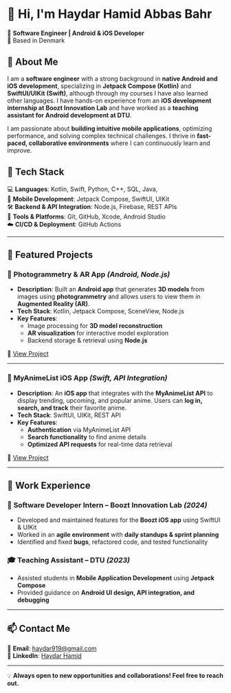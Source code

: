 # 👋 Hi, I'm Haydar Hamid Abbas Bahr  

🚀 **Software Engineer | Android & iOS Developer**  
📍 Based in Denmark  

## 🔹 About Me  
I am a **software engineer** with a strong background in **native Android and iOS development**, specializing in **Jetpack Compose (Kotlin)** and **SwiftUI/UIKit (Swift)**, although through my courses I have also learned other languages. I have hands-on experience from an **iOS development internship at Boozt Innovation Lab** and have worked as a **teaching assistant for Android development at DTU**.  

I am passionate about **building intuitive mobile applications**, optimizing performance, and solving complex technical challenges. I thrive in **fast-paced, collaborative environments** where I can continuously learn and improve.  

## 🔹 Tech Stack  
💻 **Languages**: Kotlin, Swift, Python, C++, SQL, Java,  
📱 **Mobile Development**: Jetpack Compose, SwiftUI, UIKit  
🛠 **Backend & API Integration**: Node.js, Firebase, REST APIs  
🔧 **Tools & Platforms**: Git, GitHub, Xcode, Android Studio  
☁️ **CI/CD & Deployment**: GitHub Actions  

---

## 📂 Featured Projects  

### 📸 **Photogrammetry & AR App** *(Android, Node.js)*  
- **Description**: Built an **Android app** that generates **3D models** from images using **photogrammetry** and allows users to view them in **Augmented Reality (AR)**.  
- **Tech Stack**: Kotlin, Jetpack Compose, SceneView, Node.js  
- **Key Features**:  
  - Image processing for **3D model reconstruction**  
  - **AR visualization** for interactive model exploration  
  - Backend storage & retrieval using **Node.js**  

🔗 [View Project](https://github.com/Radyah2001/mARket)

---

### 🎥 **MyAnimeList iOS App** *(Swift, API Integration)*  
- **Description**: An **iOS app** that integrates with the **MyAnimeList API** to display trending, upcoming, and popular anime. Users can **log in, search, and track** their favorite anime.  
- **Tech Stack**: SwiftUI, UIKit, REST API  
- **Key Features**:  
  - **Authentication** via MyAnimeList API  
  - **Search functionality** to find anime details  
  - **Optimized API requests** for real-time data retrieval  

🔗 [View Project](https://github.com/Radyah2001/MyAnimeList-for-iOS)   

---

## 🔹 Work Experience  

### 💼 **Software Developer Intern** – Boozt Innovation Lab *(2024)*  
- Developed and maintained features for the **Boozt iOS app** using SwiftUI & UIKit  
- Worked in an **agile environment** with **daily standups & sprint planning**  
- Identified and fixed **bugs**, refactored code, and tested functionality  

### 🎓 **Teaching Assistant** – DTU *(2023)*  
- Assisted students in **Mobile Application Development** using **Jetpack Compose**  
- Provided guidance on **Android UI design, API integration, and debugging**  

---

## 📫 Contact Me  
📧 **Email**: haydar919@gmail.com  
💼 **LinkedIn**: [Haydar Hamid](https://www.linkedin.com/in/haydar-hamid-846b80280/)  

---

💡 **Always open to new opportunities and collaborations! Feel free to reach out.** 
